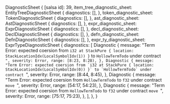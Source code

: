DiagnosticSheet {
    [salsa id]: 39,
    item_tree_diagnostic_sheet: EntityTreeDiagnosticSheet {
        diagnostics: [],
    },
    token_diagnostic_sheet: TokenDiagnosticSheet {
        diagnostics: [],
    },
    ast_diagnostic_sheet: AstDiagnosticSheet {
        diagnostics: [],
    },
    expr_diagnostic_sheet: ExprDiagnosticSheet {
        diagnostics: [],
    },
    decl_diagnostic_sheet: DeclDiagnosticSheet {
        diagnostics: [],
    },
    defn_diagnostic_sheet: DefnDiagnosticSheet {
        diagnostics: [],
    },
    expr_ty_diagnostic_sheet: ExprTypeDiagnosticSheet {
        diagnostics: [
            Diagnostic {
                message: "Term Error: expected coersion from `i32 at StackPure { location: StackLocationIdx(LocalSymbolIdx(1)) }` to `HollowTermTodo` under contract ``",
                severity: Error,
                range: [8:23, 8:28),
            },
            Diagnostic {
                message: "Term Error: expected coersion from `i32 at StackPure { location: StackLocationIdx(LocalSymbolIdx(0)) }` to `HollowTermTodo` under contract ``",
                severity: Error,
                range: [8:44, 8:45),
            },
            Diagnostic {
                message: "Term Error: expected coersion from `HollowTermTodo` to `f32` under contract `move `",
                severity: Error,
                range: [54:17, 54:23),
            },
            Diagnostic {
                message: "Term Error: expected coersion from `HollowTermTodo` to `f32` under contract `move `",
                severity: Error,
                range: [75:17, 75:23),
            },
        ],
    },
}